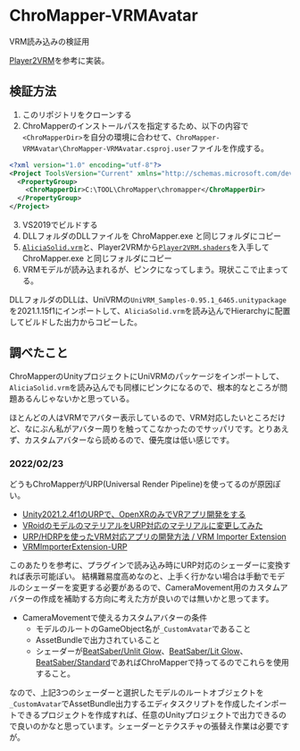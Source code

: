 # ChroMapper-VRMAvatar
VRM読み込みの検証用

[Player2VRM](https://github.com/yoship1639/Player2VRM)を参考に実装。

## 検証方法
1. このリポジトリをクローンする
2. ChroMapperのインストールパスを指定するため、以下の内容で`<ChroMapperDir>`を自分の環境に合わせて、`ChroMapper-VRMAvatar\ChroMapper-VRMAvatar.csproj.user`ファイルを作成する。
```xml
<?xml version="1.0" encoding="utf-8"?>
<Project ToolsVersion="Current" xmlns="http://schemas.microsoft.com/developer/msbuild/2003">
  <PropertyGroup>
    <ChroMapperDir>C:\TOOL\ChroMapper\chromapper</ChroMapperDir>
  </PropertyGroup>
</Project>
```
3. VS2019でビルドする
4. DLLフォルダのDLLファイルを ChroMapper.exe と同じフォルダにコピー
5. [`AliciaSolid.vrm`](https://3d.nicovideo.jp/works/td32797)と、Player2VRMから[`Player2VRM.shaders`](https://github.com/yoship1639/Player2VRM/blob/master/Assets/Player2VRM.shaders)を入手してChroMapper.exe と同じフォルダにコピー
6. VRMモデルが読み込まれるが、ピンクになってしまう。現状ここで止まってる。

DLLフォルダのDLLは、UniVRMの`UniVRM_Samples-0.95.1_6465.unitypackage`を2021.1.15f1にインポートして、`AliciaSolid.vrm`を読み込んでHierarchyに配置してビルドした出力からコピーした。
  
## 調べたこと
ChroMapperのUnityプロジェクトにUniVRMのパッケージをインポートして、`AliciaSolid.vrm`を読み込んでも同様にピンクになるので、根本的なところが問題あるんじゃないかと思っている。

ほとんどの人はVRMでアバター表示しているので、VRM対応したいところだけど、なにぶん私がアバター周りを触ってこなかったのでサッパリです。とりあえず、カスタムアバターなら読めるので、優先度は低い感じです。

### 2022/02/23
どうもChroMapperがURP(Universal Render Pipeline)を使ってるのが原因ぽい。
- [Unity2021.2.4f1のURPで、OpenXRのみでVRアプリ開発をする](https://qiita.com/Kazu_Sack/items/776accbe1e8582b3d735)
- [VRoidのモデルのマテリアルをURP対応のマテリアルに変更してみた](https://qiita.com/carnaite0224/items/59537e4b2ce4a9bd0eb9)
- [URP/HDRPを使ったVRM対応アプリの開発方法 / VRM Importer Extension](https://speakerdeck.com/sotanmochi/vrm-importer-extension)
- [VRMImporterExtension-URP](https://github.com/sotanmochi/VRMImporterExtension-URP)

このあたりを参考に、プラグインで読み込み時にURP対応のシェーダーに変換すれば表示可能ぽい。
結構難易度高めなのと、上手く行かない場合は手動でモデルのシェーダーを変更する必要があるので、CameraMovement用のカスタムアバターの作成を補助する方向に考えた方が良いのでは無いかと思ってます。

- CameraMovementで使えるカスタムアバターの条件
    - モデルのルートのGameObject名が`_CustomAvatar`であること
    - AssetBundleで出力されていること
    - シェーダーが[BeatSaber/Unlit Glow](https://github.com/Caeden117/ChroMapper/blob/master/Assets/_Graphics/Shaders/Beat%20Saber/sh_custom_unlit.shader)、[BeatSaber/Lit Glow](https://github.com/Caeden117/ChroMapper/blob/master/Assets/_Graphics/Shaders/Beat%20Saber/sh_custom_lit.shader)、[BeatSaber/Standard](https://github.com/Caeden117/ChroMapper/blob/master/Assets/_Graphics/Shaders/Beat%20Saber/bs_standard.shader)であればChroMapperで持ってるのでこれらを使用すること。

なので、上記3つのシェーダーと選択したモデルのルートオブジェクトを`_CustomAvatar`でAssetBundle出力するエディタスクリプトを作成したインポートできるプロジェクトを作成すれば、任意のUnityプロジェクトで出力できるので良いのかなと思っています。シェーダーとテクスチャの張替え作業は必要ですが。
